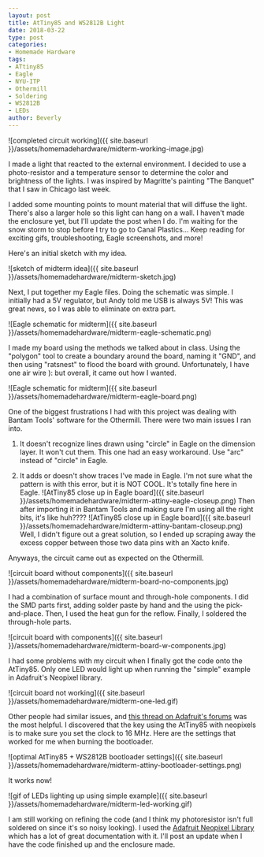 ```yaml
---
layout: post
title: AtTiny85 and WS2812B Light
date: 2018-03-22
type: post
categories:
- Homemade Hardware
tags:
- ATtiny85
- Eagle
- NYU-ITP
- Othermill
- Soldering
- WS2812B
- LEDs
author: Beverly
---
```


![completed circuit working]({{ site.baseurl }}/assets/homemadehardware/midterm-working-image.jpg)

I made a light that reacted to the external environment. I decided to use a photo-resistor and a temperature sensor to determine the color and brightness of the lights. I was inspired by Magritte's painting "The Banquet" that I saw in Chicago last week.

I added some mounting points to mount material that will diffuse the light. There's also a larger hole so this light can hang on a wall. I haven't made the enclosure yet, but I'll update the post when I do. I'm waiting for the snow storm to stop before I try to go to Canal Plastics... Keep reading for exciting gifs, troubleshooting, Eagle screenshots, and more!

<!--more-->

Here's an initial sketch with my idea.

![sketch of midterm idea]({{ site.baseurl }}/assets/homemadehardware/midterm-sketch.jpg)

Next, I put together my Eagle files. Doing the schematic was simple. I initially had a 5V regulator, but Andy told me USB is always 5V! This was great news, so I was able to eliminate on extra part.

![Eagle schematic for midterm]({{ site.baseurl }}/assets/homemadehardware/midterm-eagle-schematic.png)

I made my board using the methods we talked about in class. Using the "polygon" tool to create a boundary around the board, naming it "GND", and then using "ratsnest" to flood the board with ground. Unfortunately, I have one air wire ): but overall, it came out how I wanted.

![Eagle schematic for midterm]({{ site.baseurl }}/assets/homemadehardware/midterm-eagle-board.png)

One of the biggest frustrations I had with this project was dealing with Bantam Tools' software for the Othermill. There were two main issues I ran into.

1.  It doesn't recognize lines drawn using "circle" in Eagle on the dimension layer. It won't cut them. This one had an easy workaround. Use "arc" instead of "circle" in Eagle.

2. It adds or doesn't show traces I've made in Eagle. I'm not sure what the pattern is with this error, but it is NOT COOL. It's totally fine here in Eagle.
![AtTiny85 close up in Eagle board]({{ site.baseurl }}/assets/homemadehardware/midterm-attiny-eagle-closeup.png)
Then after importing it in Bantam Tools and making sure I'm using all the right bits, it's like huh????
![AtTiny85 close up in Eagle board]({{ site.baseurl }}/assets/homemadehardware/midterm-attiny-bantam-closeup.png)
Well, I didn't figure out a great solution, so I ended up scraping away the excess copper between those two data pins with an Xacto knife.

Anyways, the circuit came out as expected on the Othermill.

![circuit board without components]({{ site.baseurl }}/assets/homemadehardware/midterm-board-no-components.jpg)

I had a combination of surface mount and through-hole components. I did the SMD parts first, adding solder paste by hand and the using the pick-and-place. Then, I used the heat gun for the reflow. Finally, I soldered the through-hole parts.

![circuit board with components]({{ site.baseurl }}/assets/homemadehardware/midterm-board-w-components.jpg)

I had some problems with my circuit when I finally got the code onto the AtTiny85. Only one LED would light up when running the "simple" example in Adafruit's Neopixel library.

![circuit board not working]({{ site.baseurl }}/assets/homemadehardware/midterm-one-led.gif)

Other people had similar issues, and [this thread on Adafruit's forums](https://forums.adafruit.com/viewtopic.php?f=47&t=69319) was the most helpful. I discovered that the key using the AtTiny85 with neopixels is to make sure you set the clock to 16 MHz. Here are the settings that worked for me when burning the bootloader.

![optimal AtTiny85 + WS2812B bootloader settings]({{ site.baseurl }}/assets/homemadehardware/midterm-attiny-bootloader-settings.png)

It works now!

![gif of LEDs lighting up using simple example]({{ site.baseurl }}/assets/homemadehardware/midterm-led-working.gif)

I am still working on refining the code (and I think my photoresistor isn't full soldered on since it's so noisy looking). I used the [Adafruit Neopixel Library](https://learn.adafruit.com/adafruit-neopixel-uberguide/arduino-library-use) which has a lot of great documentation with it. I'll post an update when I have the code finished up and the enclosure made.
